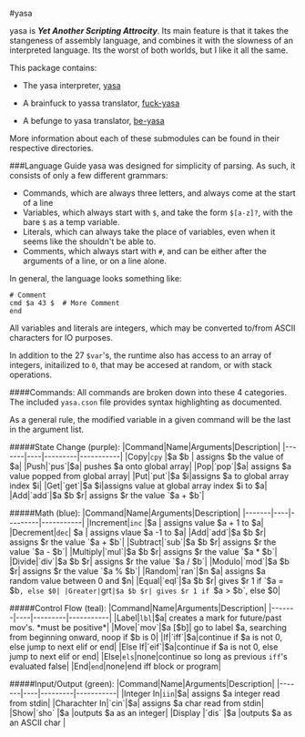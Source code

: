 #yasa

yasa is **_Yet Another Scripting Attrocity_**. Its main feature is that it takes the stangeness of assembly language, and combines it with the slowness of an interpreted language. Its the worst of both worlds, but I like it all the same.

This package contains:

* The yasa interpreter, [yasa](https://github.com/JacksonKearl/yasa/tree/master/yasa-base)

* A brainfuck to yassa translator, [fuck-yasa](https://github.com/JacksonKearl/yasa/tree/master/fuck-yasa)

* A befunge to yasa translator, [be-yasa](https://github.com/JacksonKearl/yasa/tree/master/be-yasa)


More information about each of these submodules can be found in their respective directories.

###Language Guide
yasa was designed for simplicity of parsing. As such, it consists of only a few different grammars:

* Commands, which are always three letters, and always come at the start of a line
* Variables, which always start with `$`, and take the form `$[a-z]?`, with the bare `$` as a temp variable.
* Literals, which can always take the place of variables, even when it seems like the shouldn't be able to.
* Comments, which always start with `#`, and can be either after the arguments of a line, or on a line alone.

In general, the language looks something like:
```
# Comment
cmd $a 43 $  # More Comment
end
```

All variables and literals are integers, which may be converted to/from ASCII characters for IO purposes.

In addition to the 27 `$var`'s, the runtime also has access to an array of integers, initailized to `0`, that may be accesed at random, or with stack operations.

####Commands:
All commands are broken down into these 4 categories. The included `yasa.cson` file provides syntax highlighting as documented.

As a general rule, the modified variable in a given command will be the last in the argument list.

#####State Change (purple):
|Command|Name|Arguments|Description|
|-------|----|---------|-----------|
|Copy|`cpy` |$a $b | assigns $b the value of $a|
|Push|`pus`|$a| pushes $a onto global array|
|Pop|`pop`|$a| assigns $a value popped from global array|
|Put|`put`|$a $i|assigns $a to global array index $i|
|Get|`get`|$a $i|assigns value at global array index $i to $a|
|Add|`add`|$a $b $r| assigns $r the value `$a + $b`|

#####Math (blue):
|Command|Name|Arguments|Description|
|-------|----|---------|-----------|
|Increment|`inc` |$a | assigns value $a + 1 to $a|
|Decrement|`dec`| $a | assigns vlaue $a -1 to $a|
|Add|`add`|$a $b $r| assigns $r the value `$a + $b`|
|Subtract|`sub`|$a $b $r| assigns $r the value `$a - $b`|
|Multiply|`mul`|$a $b $r| assigns $r the value `$a * $b`|
|Divide|`div`|$a $b $r| assigns $r the value `$a / $b`|
|Modulo|`mod`|$a $b $r| assigns $r the value `$a % $b`|
|Random|`ran`|$n $a| assigns $a random value between 0 and $n|
|Equal|`eql`|$a $b $r| gives $r 1 if `$a = $b`, else $0|
|Greater|`grt`|$a $b $r| gives $r 1 if `$a > $b`, else $0|

#####Control Flow (teal):
|Command|Name|Arguments|Description|
|-------|----|---------|-----------|
|Label|`lbl`|$a| creates a mark for future/past mov's. *must be positive*|
|Move|`mov`|$a [$b]| go to label $a, searching from beginning onward, noop if $b is 0|
|If|`iff`|$a|continue if $a is not 0, else jump to next elif or end|
|Else If|`eif`|$a|continue if $a is not 0, else jump to next elif or end|
|Else|`els`|none|continue so long as previous `iff`'s evaluated false|
|End|`end`|none|end iff block or program|

#####Input/Output (green):
|Command|Name|Arguments|Description|
|-------|----|---------|-----------|
|Integer In|`iin`|$a| assigns $a integer read from stdin|
|Charachter In|`cin`|$a| assigns $a char read from stdin|
|Show|`sho` |$a |outputs $a as an integer|
|Display |`dis` |$a |outputs $a as an ASCII char |



